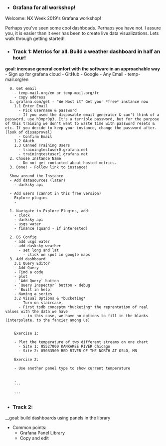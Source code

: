 
- ### Grafana for all workshop!

Welcome: NX Week 2019's Grafana workshop!  

Perhaps you've seen some cool dashboads. Perhaps you have not. I assure you, it is
easier than it ever has been to create live data visualizations. Lets walk through
getting started!

  - ### Track 1: Metrics for all. Build a weather dashboard in half an hour!
  __goal: increase general comfort with the software in an approachable way__
    - Sign up for grafana cloud
      - GitHub
      - Google
      - Any Email
      - temp-mail.org/en

      0. Get email
        - temp-mail.org/en or temp-mail.org/fr
        - copy address
      1. grafana.com/get - "We Host it" Get your *free* instance now  
        1.1 Enter Email  
          - Pick username & password
          - If you used the disposable email generator & can't think of a password, use h3mpr0p3. It's a terrible password, but for the purpose of this training we don't want to waste time with password resets & etc. If you decide to keep your instance, change the password after. (look of dissaproval)
          - Confirm Email
        1.2 OAuth
        1.3 Canned Training Users
          - trainingtestuser0.grafana.net
          - trainingtestuser1.grafana.net
      2. Choose Instance Name
          - Do not get contacted about hosted metrics.
      3. Done! - Follow link to instance!

      Show around the Instance
      - Add datasources (later)
        - darksky api

      - Add users (cannot in this free version)
      - Explore plugins
        -

      1. Navigate to Explore Plugins, add:
        - clock
        - darksky api
        - usgs water
        - finance (quand - if interested)

      2. DS Config
        - add usgs water
        - add dasksky weather
          - set long and lat
            - click on spot in google maps
      3. Add dashboard
        3.1 Query Editor
        - Add Query
        - Find a code
        - plot
        - `Add Query` button
        - `Query Inspector` button - debug
        - `Built in help`
        - Naming a series
        3.2 Visual Options & *bucketing*
          - Turn on staircase,
          - First tsdb conceptm *bucketing* the reprentation of real values with the data we have
            - in this case, we have no options to fill in the blanks (interpolate, to the fancier among us)


        Exercise 1:

        - Plot the temperature of two different streams on one chart
          - Site 1: 05527000 KANKAKEE RIVER Chicago
          - Site 2: 05083500 RED RIVER OF THE NORTH AT OSLO, MN

        Exercise 2:

        - Use another panel type to show current temperature


        -
        ```

        ```

  - ### Track 2:
  __goal: build dashboards using panels in the library

  - Common points:
    - Grafana Panel Library
    - Copy and edit
